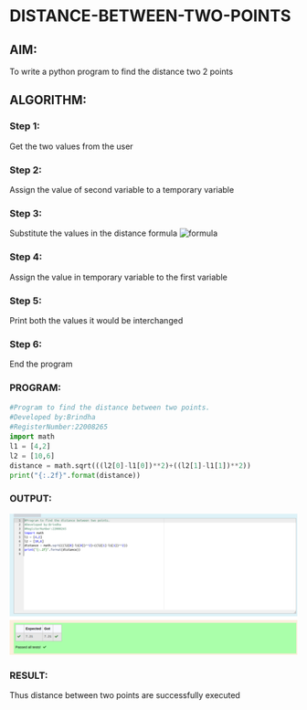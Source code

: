 # DISTANCE-BETWEEN-TWO-POINTS

## AIM:
To write a python program to find the distance two 2 points

## ALGORITHM:

### Step 1: 
Get the two values from the user
### Step 2: 
Assign the value of second variable to a temporary variable
### Step 3: 
Substitute the values in the distance formula  ![formula](./formula.JPG)
### Step 4: 
Assign the value in temporary variable to the first variable
### Step 5: 
Print both the values it would be interchanged
### Step 6:
End the program
### PROGRAM:
```python
#Program to find the distance between two points.
#Developed by:Brindha 
#RegisterNumber:22008265
import math
l1 = [4,2]
l2 = [10,6]
distance = math.sqrt(((l2[0]-l1[0])**2)+((l2[1]-l1[1])**2))
print("{:.2f}".format(distance))
```

### OUTPUT:
![](./out3.png)


### RESULT:
Thus distance between two points are successfully executed
